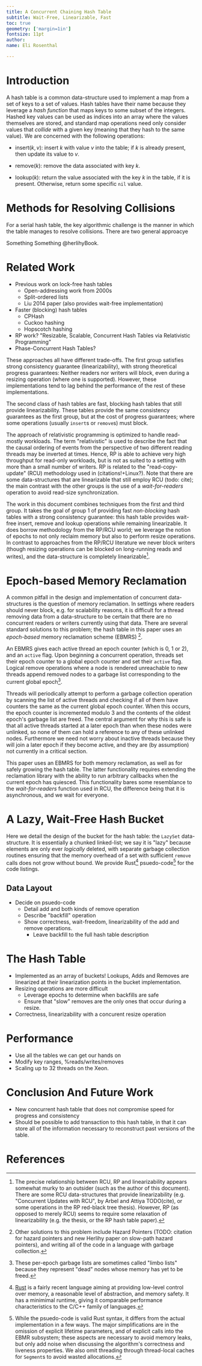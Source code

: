 ```yaml
---
title: A Concurrent Chaining Hash Table
subtitle: Wait-Free, Linearizable, Fast
toc: true
geometry: ['margin=1in']
fontsize: 11pt
author:
name: Eli Rosenthal

---
```


<!--
Compile with
pandoc -s -S --template=latex.template --latex-engine=xelatex \
--bibliography refs.bib --metadata link-citations=true \
--filter pandoc-citeproc  writeup.md -o writeup.pdf

--
-->
# Introduction

A hash table is a common data-structure used to implement a map from a set of
keys to a set of values. Hash tables have their name because they leverage a
*hash function* that maps keys to some subset of the integers. Hashed key values
can be used as indices into an array where the values themselves are stored, and
standard map operations need only consider values that *collide* with a given
key (meaning that they hash to the same value). We are concerned with the
following operations:

  * $\textrm{insert}(k, v)$: insert $k$ with value $v$ into the table; if $k$
      is already present, then update its value to $v$.

  * $\textrm{remove}(k)$: remove the data associated with key $k$.

  * $\textrm{lookup}(k)$: return the value associated with the key $k$ in the
      table, if it is present. Otherwise, return some specific `nil` value.

# Methods for Resolving Collisions

For a serial hash table, the key algorithmic challenge is the manner in which
the table manages to resolve collisions. There are two general approacye


Something Something @herlihyBook.

# Related Work

  * Previous work on lock-free hash tables
    * Open-addressing work from 2000s
    * Split-ordered lists
    * Liu 2014 paper (also provides wait-free implementation)
  * Faster (blocking) hash tables
    * CPHash
    * Cuckoo hashing
    * Hopscotch hashing
  * RP work? "Resizable, Scalable, Concurrent Hash Tables via Relativistic Programming"
  * Phase-Concurrent Hash Tables?


These approaches all have different trade-offs. The first group satisfies strong
consistency guarantee (linearizability), with strong theoretical progress
guarantees: Neither readers nor writers will block, even during a resizing
operation (where one is supported). However, these implementations tend to lag
behind the performance of the rest of these implementations.

The second class of hash tables are fast, blocking hash tables that still
provide linearizability. These tables provide the same consistency guarantees as
the first group, but at the cost of progress guarantees; where some operations
(usually `insert`s or `remove`s) must block.

The approach of relativistic programming is optimized to handle read-mostly
workloads. The term "relativistic" is used to describe the fact that the causal
ordering of events from the perspective of two different reading threads may be
inverted at times. Hence, RP is able to achieve very high throughput for
read-only workloads, but is not as suited to a setting with more than a small
number of writers. RP is related to the "read-copy-update" (RCU) methodology
used in (citations!+Linux?). Note that there are some data-structures that are
linearizable that still employ RCU (todo: cite); the main contrast with the
other groups is the use of a *wait-for-readers* operation to avoid read-size
synchronization.

The work in this document combines techniques from the first and third group. It
takes the goal of group 1 of providing fast *non-blocking* hash tables with a
strong consistency guarantee: this hash table provides wait-free insert, remove
and lookup operations while remaining linearizable. It does borrow methodology
from the RP/RCU world; we leverage the notion of epochs to not only reclaim
memory but also to perform resize operations. In contrast to approaches from
the RP/RCU literature we never block writers (though resizing operations can be
blocked on long-running reads and writes), and the data-structure is completely
linearizable[^rcu_linear].

# Epoch-based Memory Reclamation

A common pitfall in the design and implementation of concurrent data-structures
is the question of memory reclamation. In settings where readers should never
block, e.g. for scalability reasons, it is difficult for a thread removing data
from a data-structure to be certain that there are no concurrent readers or
writers currently using that data. There are several standard solutions to this
problem; the hash table in this paper uses an *epoch-based* memory reclamation
scheme (EBMRS) [^mem].

An EBMRS gives each active thread an epoch counter (which is 0, 1 or 2), and an
`active` flag. Upon beginning a concurrent operation, threads set their epoch
counter to a global epoch counter and set their `active` flag. Logical remove
operations where a node is rendered unreachable to new threads append removed
nodes to a garbage list corresponding to the current global epoch[^limbo].

Threads will periodically attempt to perform a garbage collection operation by
scanning the list of active threads and checking if all of them have counters
the same as the current global epoch counter. When this occurs, the epoch
counter is incremented modulo 3 and the contents of the oldest epoch's garbage
list are freed. The central argument for why this is safe is that all active
threads started at a later epoch than when these nodes were unlinked, so none of
them can hold a reference to any of these unlinked nodes.  Furthermore we need
not worry about inactive threads because they will join a later epoch if they
become active, and they are (by assumption) not currently in a critical section.

This paper uses an EBMRS for both memory reclamation, as well as for safely
growing the hash table. The latter functionality requires extending the
reclamation library with the ability to run arbitrary callbacks when the current
epoch has quiesced. This functionality bares some resemblance to the
*wait-for-readers* function used in RCU, the difference being that it is
asynchronous, and we wait for everyone.

# A Lazy, Wait-Free Hash Bucket

Here we detail the design of the bucket for the hash table: the `LazySet`
data-structure. It is essentially a chunked linked-list; we say it is "lazy"
because elements are only ever *logically* deleted, with separate garbage
collection routines ensuring that the memory overhead of a set with sufficient
`remove` calls does not grow without bound. We provide Rust[^rust]
psuedo-code[^simplified] for the code listings.

## Data Layout

* Decide on psuedo-code
  * Detail add and both kinds of remove operation
  * Describe "backfill" operation
  * Show correctness, wait-freedom, linearizability of the add and remove operations.
    * Leave backfill to the full hash table description

# The Hash Table

  * Implemented as an array of buckets! Lookups, Adds and Removes are linearized
      at their linearization points in the bucket implementation.
  * Resizing operations are more difficult
    * Leverage epochs to determine when backfills are safe
    * Ensure that "slow" removes are the only ones that occur during a resize.
  * Correctness, linearizability with a concurent resize operation

# Performance

  * Use all the tables we can get our hands on
  * Modify key ranges, %reads/writes/removes
  * Scaling up to 32 threads on the Xeon.

# Conclusion And Future Work

  * New concurrent hash table that does not compromise speed for progress and
      consistency
  * Should be possible to add transaction to this hash table, in that it can
      store all of the information necessary to reconstruct past versions of the
      table.


# References

[^mem]: Other solutions to this problem include Hazard Pointers (TODO: citation
for hazard pointers and new Herlihy paper on slow-path hazard pointers), and
writing all of the code in a language with garbage collection.

[^limbo]: These per-epoch garbage lists are sometimes called "limbo lists"
because they represent "dead" nodes whose memory has yet to be freed.

[^rcu_linear]: The precise relationship between RCU, RP and linearizability
appears somewhat murky to an outsider (such as the author of this document).
There are some RCU data-structures that provide linearizability (e.g.
"Concurrent Updates with RCU", by Arbel and Attiya TODO(cite), or some
operations in the RP red-black tree thesis). However, RP (as opposed to merely
RCU) seems to require some relaxation of linearizability (e.g. the thesis, or
the RP hash table paper).

[^simplified]: While the psuedo-code is valid Rust syntax, it differs from the
actual implementation in a few ways. The major simplifications are in the
omission of explicit lifetime parameters, and of explicit calls into the EBMR
subsystem; these aspects are necessary to avoid memory leaks, but only add noise
when discussing the algorithm's correctness and liveness properties. We also
omit threading through thread-local caches for `Segment`s to avoid wasted
allocations.

[^rust]: [Rust](https://www.rust-lang.org/) is a fairly recent language aiming
at providing low-level control over memory, a reasonable level of abstraction,
and memory safety. It has a minimimal runtime, giving it comparable performance
characteristics to the C/C++ family of languages.
